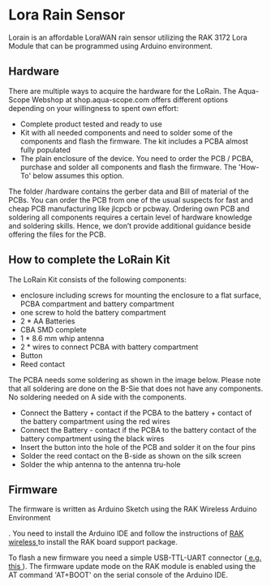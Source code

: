 <h1> Lora Rain Sensor </h1>

<p>Lorain is an affordable LoraWAN rain sensor utilizing the RAK 3172 Lora Module that can be programmed using Arduino environment. </p>

  
<h2> Hardware</h2>

<p>There are multiple ways to acquire the hardware for the LoRain. The Aqua-Scope Webshop at shop.aqua-scope.com offers different options depending on your willingness to spent own effort:
<ul>
<li>Complete product tested and ready to use</li>
<li>Kit with all needed components and need to solder some of the components and flash the firmware. 
The kit includes a PCBA almost fully populated</li>
<li>The plain enclosure of the device. You need to order the PCB / PCBA, purchase and solder all components and flash the firmware. The 'How-To' below assumes this option.</li>
</ul>
<p> The folder /hardware contains the gerber data and Bill of material of the PCBs. You can order the PCB from one of the usual suspects for fast and cheap PCB manufacturing like jlcpcb or pcbway. Ordering own PCB and soldering all components requires a certain level of hardware knowledge and soldering skills. Hence, we don’t provide additional guidance beside offering the files for the PCB.
</p>

<h2>How to complete the LoRain Kit</h2>

<p>The LoRain Kit consists of the following components:
<ul>
<li>enclosure including screws for mounting the enclosure to a flat surface, PCBA compartment and battery compartment</li>
<li>one screw to hold the battery compartment</li>
<li>2 * AA Batteries</li>
<li>CBA SMD complete</li>
<li>1 * 8.6 mm whip antenna</li>
<li>2 * wires to connect PCBA with battery compartment</li>
<li>Button</li>
<li>Reed contact</li>
</uL>
<p>The PCBA needs some soldering as shown in the image below. Please note that all soldering are done on the B-Sie that does not have any components. No soldering needed on A side with the components.
</p>
<ul>
<li>Connect the Battery + contact if the PCBA to the battery + contact of the battery compartment using the red wires</li>
<li>Connect the Battery - contact if the PCBA to the battery contact of the battery compartment using the black wires</li>
<li>Insert the button into the hole of the PCB and solder it on the four pins</li>
<li>Solder the reed contact on the B-side as shown on the silk screen</li>
<li>Solder the whip antenna to the antenna tru-hole</li>
</ul> 

<h2> Firmware </h2>
  
<p>The firmware is written as Arduino Sketch using the RAK Wireless Arduino Environment </p>. You need to install the Arduino IDE and follow the instructions of <a href="https://docs.rakwireless.com/Product-Categories/WisDuo/RAK3172-Module/Quickstart/#rak3172-as-a-stand-alone-device-using-rui3"> RAK wireless </a> to install the RAK board support package. </p>
  
<p>To flash a new firmware you need a simple USB-TTL-UART connector (<a href="https://www.amazon.de/AZDelivery-Konverter-kompatibel-Arduino-inklusive/dp/B089QJZ51Z/ref=asc_df_B089QJZ51Z"> e.g. this </a>). The firmware update mode on the RAK module is enabled using the AT command 'AT+BOOT' on the serial console of the Arduino IDE. </p>
